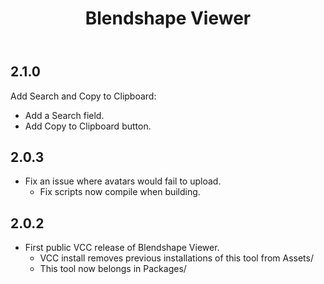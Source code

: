 ﻿---
title: Blendshape Viewer
---

## 2.1.0

Add Search and Copy to Clipboard:
- Add a Search field.
- Add Copy to Clipboard button.

## 2.0.3

- Fix an issue where avatars would fail to upload.
  - Fix scripts now compile when building.

## 2.0.2

- First public VCC release of Blendshape Viewer.
  - VCC install removes previous installations of this tool from Assets/
  - This tool now belongs in Packages/
